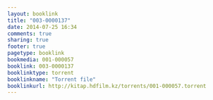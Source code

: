 ```yaml
---
layout: booklink
title: "003-0000137"
date: 2014-07-25 16:34
comments: true
sharing: true
footer: true
pagetype: booklink 
bookmedia: 001-000057
booklink: 003-0000137
booklinktype: torrent
booklinkname: "Torrent file"
booklinkurl: http://kitap.hdfilm.kz/torrents/001-000057.torrent
---
```

